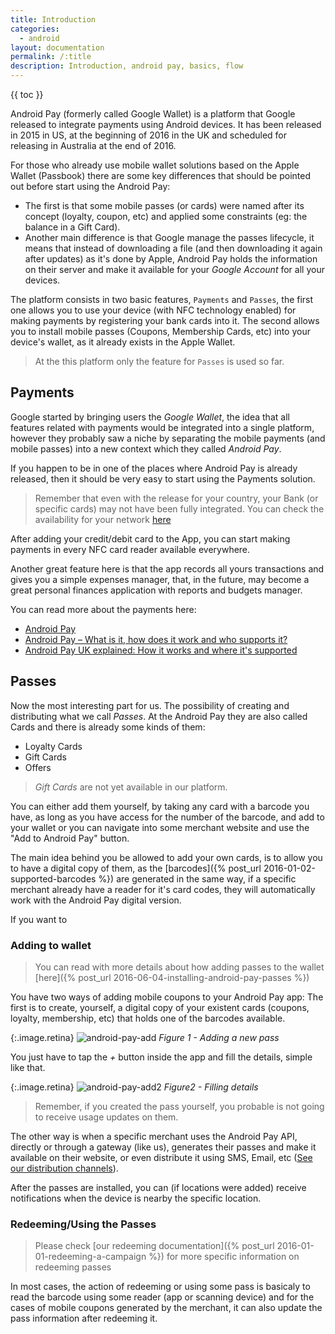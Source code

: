 ```yaml
---
title: Introduction
categories:
  - android
layout: documentation
permalink: /:title
description: Introduction, android pay, basics, flow
---
```


{{ toc }}

Android Pay (formerly called Google Wallet) is a platform that Google released to integrate
payments using Android devices. It has been released in 2015 in US, at the beginning of 2016
in the UK and scheduled for releasing in Australia at the end of 2016.

For those who already use mobile wallet solutions based on the Apple Wallet (Passbook)
there are some key differences that should be pointed out before start using the Android Pay:

 * The first is that some mobile passes (or cards) were named after its concept (loyalty, coupon, etc)
   and applied some constraints (eg: the balance in a Gift Card).
 * Another main difference is that Google manage the passes lifecycle, it means that
   instead of downloading a file (and then downloading it again after updates) as it's
   done by Apple, Android Pay holds the information on their server and make it available for
   your *Google Account* for all your devices.

The platform consists in two basic features, `Payments` and `Passes`, the first one allows you
to use your device (with NFC technology enabled) for making payments by registering
your bank cards into it. The second allows you to install mobile passes (Coupons, Membership Cards, etc)
into your device's wallet, as it already exists in the Apple Wallet.

> At the this platform only the feature for `Passes` is used so far.

## Payments

Google started by bringing users the *Google Wallet*, the idea that all features related with
payments would be integrated into a single platform, however they probably saw a niche by
separating the mobile payments (and mobile passes) into a new context which they called *Android Pay*.

If you happen to be in one of the places where Android Pay is already released, then it should be
very easy to start using the Payments solution.

> Remember that even with the release for your country, your Bank (or specific cards)
> may not have been fully integrated. You can check the availability for your network
> [here](https://www.android.com/pay/#supported-networks)

After adding your credit/debit card to the App, you can start making payments in every NFC
card reader available everywhere.

Another great feature here is that the app records all yours transactions and gives you a simple
expenses manager, that, in the future, may become a great personal finances application with
reports and budgets manager.

You can read more about the payments here:

 * <a href="https://www.android.com/pay/" target="_blank">Android Pay</a>
 * <a href="http://www.androidauthority.com/android-pay-how-does-it-work-who-supports-it-678739/" target="_blank">Android Pay – What is it, how does it work and who supports it?</a>
 * <a href="http://www.pocket-lint.com/news/135017-android-pay-uk-explained-how-it-works-and-where-it-s-supported" target="_blank">Android Pay UK explained: How it works and where it's supported</a>

## Passes

Now the most interesting part for us. The possibility of creating and distributing what we call
*Passes*. At the Android Pay they are also called Cards and there is already some kinds of them:

 * Loyalty Cards
 * Gift Cards
 * Offers

 > *Gift Cards* are not yet available in our platform.

You can either add them yourself, by taking any card with a barcode you have, as long as you
have access for the number of the barcode, and add to your wallet or you can navigate into some
merchant website and use the "Add to Android Pay" button.

The main idea behind you be allowed to add your own cards, is to allow you to have a digital copy
of them, as the [barcodes]({% post_url 2016-01-02-supported-barcodes %}) are generated in the same way, if
a specific merchant already have a reader for it's card codes, they will automatically work
with the Android Pay digital version.

If you want to


### Adding to wallet

> You can read with more details about how adding passes to the wallet
> [here]({% post_url 2016-06-04-installing-android-pay-passes %})

You have two ways of adding mobile coupons to your Android Pay app: The first is to create, yourself,
a digital copy of your existent cards (coupons, loyalty, membership, etc) that holds one
of the barcodes available.


{:.image.retina}
![android-pay-add](/assets/images/android-pay-add.png)
*Figure 1 - Adding a new pass*


You just have to tap the *+* button inside the app and fill the details, simple like that.

{:.image.retina}
![android-pay-add2](/assets/images/android-pay-add2.png)
*Figure2 - Filling details*

> Remember, if you created the pass yourself, you probable is not going to receive usage updates
> on them.

The other way is when a specific merchant uses the Android Pay API, directly or through a gateway
(like us), generates their passes and make it available on their website, or even distribute
it using SMS, Email, etc ([See our distribution channels](link-to-distributions)).

After the passes are installed, you can (if locations were added) receive notifications when
the device is nearby the specific location.


### Redeeming/Using the Passes

> Please check [our redeeming documentation]({% post_url 2016-01-01-redeeming-a-campaign %}) for more
> specific information on redeeming passes

In most cases, the action of redeeming or using some pass is basicaly to read the barcode using
some reader (app or scanning device) and for the cases of mobile coupons generated by the merchant, it can
also update the pass information after redeeming it.
